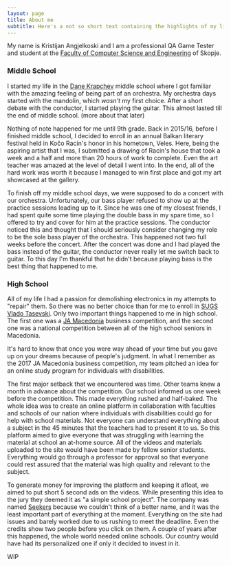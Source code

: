 ```yaml
---
layout: page
title: About me
subtitle: Here's a not so short text containing the highlights of my life
---
```




My name is Kristijan Angjelkoski and I am a professional QA Game Tester and student at the [Faculty of Computer Science and Engineering](https://www.finki.ukim.mk/en) of Skopje.

### Middle School

I started my life in the [Dane Krapchev](https://oudanekrapcev.edu.mk) middle school where I got familiar with the amazing feeling of being part of an orchestra. My orchestra days started with the mandolin, which *wasn't* my first choice. After a short debate with the conductor, I started playing the guitar. This almost lasted till the end of middle school. (more about that later) 

Nothing of note happened for me until 9th grade. Back in 2015/16, before I finished middle school, I decided to enroll in an annual Balkan literary festival held in Kočo Racin's honor in his hometown, Veles. Here, being the aspiring artist that I was, I submitted a drawing of Racin's house that took a week and a half and more than 20 hours of work to complete. Even the art teacher was amazed at the level of detail I went into. In the end, all of the hard work was worth it because I managed to win first place and got my art showcased at the gallery. 

To finish off my middle school days, we were supposed to do a concert with our orchestra. Unfortunately, our bass player refused to show up at the practice sessions leading up to it. Since he was one of my closest friends, I had spent quite some time playing the double bass in my spare time, so I offered to try and cover for him at the practice sessions. The conductor noticed this and thought that I should seriously consider changing my role to be the sole bass player of the orchestra. This happened not two full weeks before the concert. After the concert was done and I had played the bass instead of the guitar, the conductor never really let me switch back to guitar. To this day I'm thankful that he didn't because playing bass is the best thing that happened to me.

### High School

All of my life I had a passion for demolishing electronics in my attempts to "repair" them. So there was no better choice than for me to enroll in [SUGS Vlado Tasevski](http://www.sugsvladotasevski.edu.mk/web/). Only two important things happened to me in high school. The first one was a [JA Macedonia](http://jamacedonia.mk/web/) business competition, and the second one was a national competition between all of the high school seniors in Macedonia. 

It's hard to know that once you were way ahead of your time but you gave up on your dreams because of people's judgment. In what I remember as the 2017 JA Macedonia business competition, my team pitched an idea for an online study program for individuals with disabilities. 

The first major setback that we encountered was time. Other teams knew a month in advance about the competition. Our school informed us one week before the competition. This made everything rushed and half-baked. The whole idea was to create an online platform in collaboration with faculties and schools of our nation where individuals with disabilities could go for help with school materials. Not everyone can understand everything about a subject in the 45 minutes that the teachers had to present it to us. So this platform aimed to give everyone that was struggling with learning the material at school an at-home source. All of the videos and materials uploaded to the site would have been made by fellow senior students. Everything would go through a professor for approval so that everyone could rest assured that the material was high quality and relevant to the subject. 

To generate money for improving the platform and keeping it afloat, we aimed to put short 5 second ads on the videos. While presenting this idea to the jury they deemed it as "a simple school project". The company was named [Seekers](https://seekerservices.weebly.com) because we couldn't think of a better name, and it was the least important part of everything at the moment. Everything on the site had issues and barely worked due to us rushing to meet the deadline. Even the credits show two people before you click on them. A couple of years after this happened, the whole world needed online schools. Our country would have had its personalized one if only it decided to invest in it.  


WIP